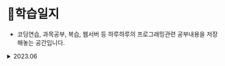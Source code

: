 # 📒학습일지
+ 코딩연습, 과목공부, 복습, 웹서버 등 하루하루의 프로그래밍관련 공부내용을 저장해놓는 공간입니다.

<details>
  <summary>2023.06</summary>
  <ul>
    <li><a href="2023-06-05.md">2023-06-05</a></li>
    <li><a href="2023-06-15.md">2023-06-15</a></li>
  </ul>
</details>

